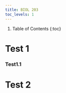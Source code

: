 ```yaml
---
title: BIOL 203
toc_levels: 1
---
```


1. Table of Contents
{:toc}


# Test 1
### Test1.1

# Test 2

